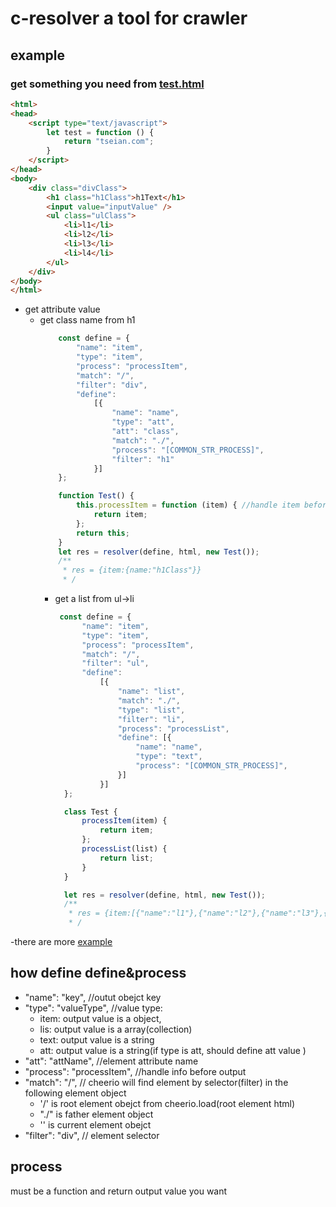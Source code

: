 # c-resolver  a  tool for crawler
## example 

### get something you need from [test.html](https://github.com/Tseian/resolver/blob/master/test/test.html)
```html
<html>
<head>
    <script type="text/javascript">
        let test = function () {
            return "tseian.com";
        }
    </script>
</head>
<body>
    <div class="divClass">
        <h1 class="h1Class">h1Text</h1>
        <input value="inputValue" />
        <ul class="ulClass">
            <li>l1</li>
            <li>l2</li>
            <li>l3</li>
            <li>l4</li>
        </ul>
    </div>
</body>
</html>
```

- get attribute value 
  - get class name from h1
    ```js
        const define = {
            "name": "item",  
            "type": "item",  
            "process": "processItem", 
            "match": "/", 
            "filter": "div",  
            "define": 
                [{
                    "name": "name",
                    "type": "att",
                    "att": "class",
                    "match": "./",
                    "process": "[COMMON_STR_PROCESS]",
                    "filter": "h1"
                }]
        };

        function Test() {
            this.processItem = function (item) { //handle item befor output
                return item;
            };
            return this;
        }
        let res = resolver(define, html, new Test());
        /**
         * res = {item:{name:"h1Class"}}
         * /


    ```
    - get a list from ul->li
      ```js
       const define = {
            "name": "item",
            "type": "item",
            "process": "processItem",
            "match": "/",
            "filter": "ul",
            "define":
                [{
                    "name": "list",
                    "match": "./",
                    "type": "list",
                    "filter": "li",
                    "process": "processList",
                    "define": [{
                        "name": "name",
                        "type": "text",
                        "process": "[COMMON_STR_PROCESS]",
                    }]
                }]
        };

        class Test {
            processItem(item) {
                return item;
            };
            processList(list) {
                return list;
            }
        }

        let res = resolver(define, html, new Test());
        /**
         * res = {item:[{"name":"l1"},{"name":"l2"},{"name":"l3"},{"name":"l4"}]}
         * /
      ```
-there are more [example](https://github.com/Tseian/resolver/tree/master/test)
## how define define&process

- "name": "key",  //outut obejct key
- "type": "valueType", //value type: 
    - item: output value is a object,
    - lis: output value is a array(collection) 
    - text: output value is a string 
    - att: output value is a  string(if type is att, should define att value )
- "att": "attName",  //element attribute name
- "process": "processItem", //handle info before output 
- "match": "/", // cheerio will find element by selector(filter) in the following element object 
    - '/' is root element obejct from cheerio.load(root element html)  
    - "./" is father element object  
    - '' is current element obejct
- "filter": "div", // element selector

## process 
must be a function and return output value you want